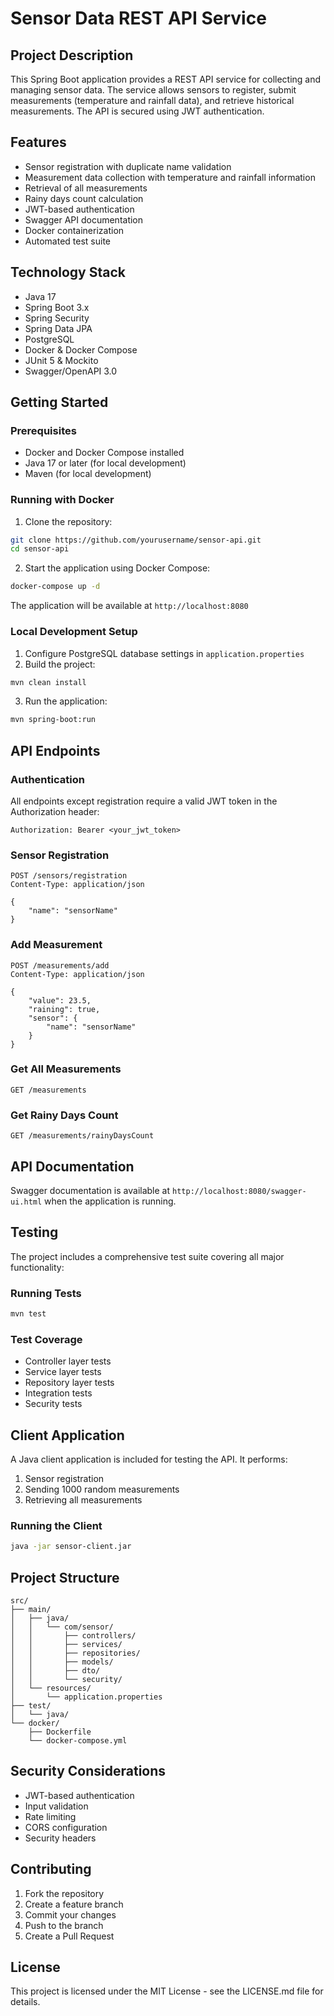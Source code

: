 # Sensor Data REST API Service

## Project Description
This Spring Boot application provides a REST API service for collecting and managing sensor data. The service allows sensors to register, submit measurements (temperature and rainfall data), and retrieve historical measurements. The API is secured using JWT authentication.

## Features
- Sensor registration with duplicate name validation
- Measurement data collection with temperature and rainfall information
- Retrieval of all measurements
- Rainy days count calculation
- JWT-based authentication
- Swagger API documentation
- Docker containerization
- Automated test suite

## Technology Stack
- Java 17
- Spring Boot 3.x
- Spring Security
- Spring Data JPA
- PostgreSQL
- Docker & Docker Compose
- JUnit 5 & Mockito
- Swagger/OpenAPI 3.0

## Getting Started

### Prerequisites
- Docker and Docker Compose installed
- Java 17 or later (for local development)
- Maven (for local development)

### Running with Docker
1. Clone the repository:
```bash
git clone https://github.com/yourusername/sensor-api.git
cd sensor-api
```

2. Start the application using Docker Compose:
```bash
docker-compose up -d
```

The application will be available at `http://localhost:8080`

### Local Development Setup
1. Configure PostgreSQL database settings in `application.properties`
2. Build the project:
```bash
mvn clean install
```

3. Run the application:
```bash
mvn spring-boot:run
```

## API Endpoints

### Authentication
All endpoints except registration require a valid JWT token in the Authorization header:
```
Authorization: Bearer <your_jwt_token>
```

### Sensor Registration
```
POST /sensors/registration
Content-Type: application/json

{
    "name": "sensorName"
}
```

### Add Measurement
```
POST /measurements/add
Content-Type: application/json

{
    "value": 23.5,
    "raining": true,
    "sensor": {
        "name": "sensorName"
    }
}
```

### Get All Measurements
```
GET /measurements
```

### Get Rainy Days Count
```
GET /measurements/rainyDaysCount
```

## API Documentation
Swagger documentation is available at `http://localhost:8080/swagger-ui.html` when the application is running.

## Testing
The project includes a comprehensive test suite covering all major functionality:

### Running Tests
```bash
mvn test
```

### Test Coverage
- Controller layer tests
- Service layer tests
- Repository layer tests
- Integration tests
- Security tests

## Client Application
A Java client application is included for testing the API. It performs:
1. Sensor registration
2. Sending 1000 random measurements
3. Retrieving all measurements

### Running the Client
```bash
java -jar sensor-client.jar
```

## Project Structure
```
src/
├── main/
│   ├── java/
│   │   └── com/sensor/
│   │       ├── controllers/
│   │       ├── services/
│   │       ├── repositories/
│   │       ├── models/
│   │       ├── dto/
│   │       └── security/
│   └── resources/
│       └── application.properties
├── test/
│   └── java/
└── docker/
    ├── Dockerfile
    └── docker-compose.yml
```

## Security Considerations
- JWT-based authentication
- Input validation
- Rate limiting
- CORS configuration
- Security headers

## Contributing
1. Fork the repository
2. Create a feature branch
3. Commit your changes
4. Push to the branch
5. Create a Pull Request

## License
This project is licensed under the MIT License - see the LICENSE.md file for details.
